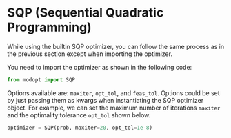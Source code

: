 # SQP (Sequential Quadratic Programming)

While using the builtin SQP optimizer, you can follow the same process as in the previous section
except when importing the optimizer.

You need to import the optimizer as shown in the following code:

```py
from modopt import SQP
```

Options available are: `maxiter`, `opt_tol`, and `feas_tol`.
Options could be set by just passing them as kwargs when 
instantiating the SQP optimizer object.
For example, we can set the maximum number of iterations `maxiter` 
and the optimality tolerance `opt_tol` shown below.

```py
optimizer = SQP(prob, maxiter=20, opt_tol=1e-8)
```